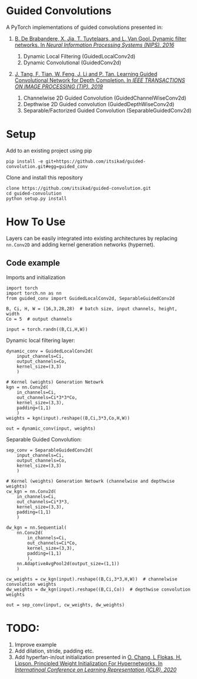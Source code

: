 # Guided Convolutions
A PyTorch implementations of guided convolutions presented in:

1. [B. De Brabandere, X. Jia, T. Tuytelaars, and L. Van Gool. Dynamic filter networks. In _Neural Information
Processing Systems (NIPS). 2016_](https://arxiv.org/pdf/1605.09673.pdf)
    1. Dynamic Local Filtering (GuidedLocalConv2d)
    2. Dynamic Convolutional (GuidedConv2d)

2. [J. Tang, F. Tian, W. Feng, J. Li and P. Tan. Learning Guided Convolutional Network for Depth Completion. In _IEEE TRANSACTIONS ON IMAGE PROCESSING (TIP). 2019_](https://arxiv.org/pdf/1908.01238.pdf)
    1. Channelwise 2D Guided Convolution (GuidedChannelWiseConv2d)
    2. Depthwise 2D Guided convolution (GuidedDepthWiseConv2d)
    3. Separable/Factorized Guided Convolution (SeparableGuidedConv2d)

# Setup
Add to an existing project using pip
```
pip install -e git+https://github.com/itsikad/guided-convolution.git#egg=guided_conv
```

Clone and install this repository

```
clone https://github.com/itsikad/guided-convolution.git
cd guided-convolution
python setup.py install
```

# How To Use
Layers can be easily integrated into existing architectures by replacing `nn.Conv2D` 
and adding kernel generation networks (hypernet).

## Code example
Imports and initialization

```
import torch
import torch.nn as nn
from guided_conv import GuidedLocalConv2d, SeparableGuidedConv2d

B, Ci, H, W = (16,3,28,28)  # batch size, input channels, height, width
Co = 5  # output channels

input = torch.randn((B,Ci,H,W))
```

Dynamic local filtering layer:

```
dynamic_conv = GuidedLocalConv2d(
    input_channels=Ci,
    output_channels=Co,
    kernel_size=(3,3)
    )

# Kernel (weights) Generation Netowrk
kgn = nn.Conv2d(
    in_channels=Ci,
    out_channels=Ci*3*3*Co,
    kernel_size=(3,3),
    padding=(1,1)
    )
weights = kgn(input).reshape((B,Ci,3*3,Co,H,W))

out = dynamic_conv(input, weights)
```

Separable Guided Convolution:

```
sep_conv = SeparableGuidedConv2d(
    input_channels=Ci,
    output_channels=Co,
    kernel_size=(3,3)
    )

# Kernel (weights) Generation Netowrk (channelwise and depthwise weights)
cw_kgn = nn.Conv2d(
    in_channels=Ci,
    out_channels=Ci*3*3,
    kernel_size=(3,3),
    padding=(1,1)
    )

dw_kgn = nn.Sequential(
    nn.Conv2d(
        in_channels=Ci,
        out_channels=Ci*Co,
        kernel_size=(3,3),
        padding=(1,1)
        ),
    nn.AdaptiveAvgPool2d(output_size=(1,1))
    )

cw_weights = cw_kgn(input).reshape((B,Ci,3*3,H,W))  # channelwise convolution weights
dw_weights = dw_kgn(input).reshape((B,Ci,Co))  # depthwise convolution weights

out = sep_conv(input, cw_weights, dw_weights)
```

# TODO:
1. Improve example
2. Add dilation, stride, padding etc.
3. Add hyperfan-in/out initialization presented in [O. Chang, L Flokas, H. Lipson. Principled Weight Initialization For Hypernetworks. In _Internatinoal Conference on Learning Representation (ICLR). 2020_](https://openreview.net/pdf?id=H1lma24tPB)